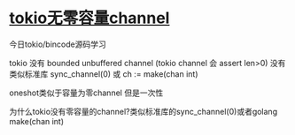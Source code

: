 # [tokio无零容量channel](/2024/05/tokio_no_unbuffered_channel.md)

今日tokio/bincode源码学习

tokio 没有 bounded unbuffered channel (tokio channel 会 assert len>0)
没有类似标准库 sync_channel(0) 或 ch := make(chan int)

oneshot类似于容量为零channel 但是一次性

为什么tokio没有零容量的channel?类似标准库的sync_channel(0)或者golang make(chan int)
